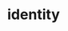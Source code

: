 ---
layout: landing_page
sidebar: qq_cli_command_reference_sidebar
summary: Listing of commands for identity
title: identity

---